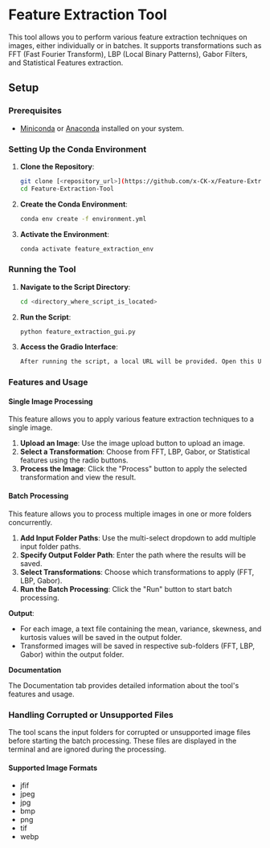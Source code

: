 # Feature Extraction Tool

This tool allows you to perform various feature extraction techniques on images, either individually or in batches. It supports transformations such as FFT (Fast Fourier Transform), LBP (Local Binary Patterns), Gabor Filters, and Statistical Features extraction.

## Setup

### Prerequisites

- [Miniconda](https://docs.conda.io/en/latest/miniconda.html) or [Anaconda](https://www.anaconda.com/products/distribution) installed on your system.

### Setting Up the Conda Environment

1. **Clone the Repository**:
   ```sh
   git clone [<repository_url>](https://github.com/x-CK-x/Feature-Extraction-Tool.git)
   cd Feature-Extraction-Tool
   ```
2. **Create the Conda Environment**:
   ```sh
   conda env create -f environment.yml
   ```
3. **Activate the Environment**:
   ```sh
   conda activate feature_extraction_env
   ```
### Running the Tool

1. **Navigate to the Script Directory**:
   ```sh
   cd <directory_where_script_is_located>
   ```
2. **Run the Script**:
   ```sh
   python feature_extraction_gui.py
   ```
3. **Access the Gradio Interface**:
   ```txt
   After running the script, a local URL will be provided. Open this URL in your web browser to access the Gradio interface.
   ```
### Features and Usage

#### Single Image Processing

This feature allows you to apply various feature extraction techniques to a single image.

1. **Upload an Image**: Use the image upload button to upload an image.
2. **Select a Transformation**: Choose from FFT, LBP, Gabor, or Statistical features using the radio buttons.
3. **Process the Image**: Click the "Process" button to apply the selected transformation and view the result.

#### Batch Processing

This feature allows you to process multiple images in one or more folders concurrently.

1. **Add Input Folder Paths**: Use the multi-select dropdown to add multiple input folder paths.
2. **Specify Output Folder Path**: Enter the path where the results will be saved.
3. **Select Transformations**: Choose which transformations to apply (FFT, LBP, Gabor).
4. **Run the Batch Processing**: Click the "Run" button to start batch processing.

**Output**:

- For each image, a text file containing the mean, variance, skewness, and kurtosis values will be saved in the output folder.
- Transformed images will be saved in respective sub-folders (FFT, LBP, Gabor) within the output folder.

**Documentation**

The Documentation tab provides detailed information about the tool's features and usage.

### Handling Corrupted or Unsupported Files

The tool scans the input folders for corrupted or unsupported image files before starting the batch processing. These files are displayed in the terminal and are ignored during the processing.

#### Supported Image Formats

- jfif
- jpeg
- jpg
- bmp
- png
- tif
- webp



